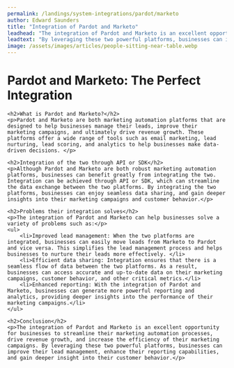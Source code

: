 ```yaml
---
permalink: /landings/system-integrations/pardot/marketo
author: Edward Saunders
title: "Integration of Pardot and Marketo"
leadhead: "The integration of Pardot and Marketo is an excellent opportunity for businesses to streamline their marketing automation processes, drive revenue growth, and increase the efficiency of their marketing campaigns"
leadtext: "By leveraging these two powerful platforms, businesses can improve their lead management, enhance their reporting capabilities, and gain deeper insight into their customer behavior."
image: /assets/images/articles/people-sitting-near-table.webp
---
```

<div class="arttext">	<h1>Pardot and Marketo: The Perfect Integration</h1>

	<h2>What is Pardot and Marketo?</h2>
	<p>Pardot and Marketo are both marketing automation platforms that are designed to help businesses manage their leads, improve their marketing campaigns, and ultimately drive revenue growth. These platforms offer a wide range of tools such as email marketing, lead nurturing, lead scoring, and analytics to help businesses make data-driven decisions. </p>

	<h2>Integration of the two through API or SDK</h2>
	<p>Although Pardot and Marketo are both robust marketing automation platforms, businesses can benefit greatly from integrating the two. Integration can be achieved through API or SDK, which can streamline the data exchange between the two platforms. By integrating the two platforms, businesses can enjoy seamless data sharing, and gain deeper insights into their marketing campaigns and customer behavior.</p>

	<h2>Problems their integration solves</h2>
	<p>The integration of Pardot and Marketo can help businesses solve a variety of problems such as:</p>
	<ul>
		<li>Improved lead management: When the two platforms are integrated, businesses can easily move leads from Marketo to Pardot and vice versa. This simplifies the lead management process and helps businesses to nurture their leads more effectively. </li>
		<li>Efficient data sharing: Integration ensures that there is a seamless flow of data between the two platforms. As a result, businesses can access accurate and up-to-date data on their marketing campaigns, customer behavior, and other critical metrics.</li>
		<li>Enhanced reporting: With the integration of Pardot and Marketo, businesses can generate more powerful reporting and analytics, providing deeper insights into the performance of their marketing campaigns.</li>
	</ul>

	<h2>Conclusion</h2>
	<p>The integration of Pardot and Marketo is an excellent opportunity for businesses to streamline their marketing automation processes, drive revenue growth, and increase the efficiency of their marketing campaigns. By leveraging these two powerful platforms, businesses can improve their lead management, enhance their reporting capabilities, and gain deeper insight into their customer behavior.</p>
</div>